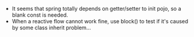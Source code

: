 * It seems that spring totally depends on getter/setter to init pojo, so a blank const is needed.
* When a reactive flow cannot work fine, use block() to test if it's caused by some class inherit problem...
